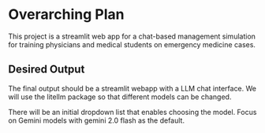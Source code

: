 # Overarching Plan
This project is a streamlit web app for a chat-based management simulation for training physicians and medical students on emergency medicine cases.

## Desired Output
The final output should be a streamlit webapp with a LLM chat interface. We will use the litellm package so that different models can be changed.

There will be an initial dropdown list that enables choosing the model. Focus on Gemini models with gemini 2.0 flash as the default.

